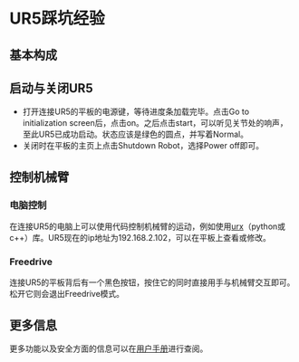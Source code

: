 # UR5踩坑经验

## 基本构成

## 启动与关闭UR5
* 打开连接UR5的平板的电源键，等待进度条加载完毕。点击Go to initialization screen后，点击on。之后点击start，可以听见关节处的响声，至此UR5已成功启动。状态应该是绿色的圆点，并写着Normal。
* 关闭时在平板的主页上点击Shutdown Robot，选择Power off即可。


## 控制机械臂

### 电脑控制
在连接UR5的电脑上可以使用代码控制机械臂的运动，例如使用[urx](https://github.com/SintefManufacturing/python-urx)（python或c++）库。UR5现在的ip地址为192.168.2.102，可以在平板上查看或修改。

### Freedrive
连接UR5的平板背后有一个黑色按钮，按住它的同时直接用手与机械臂交互即可。松开它则会退出Freedrive模式。

## 更多信息
更多功能以及安全方面的信息可以在[用户手册](https://s3-eu-west-1.amazonaws.com/ur-support-site/22046/UR5_User_Manual_en_Global.pdf)进行查阅。